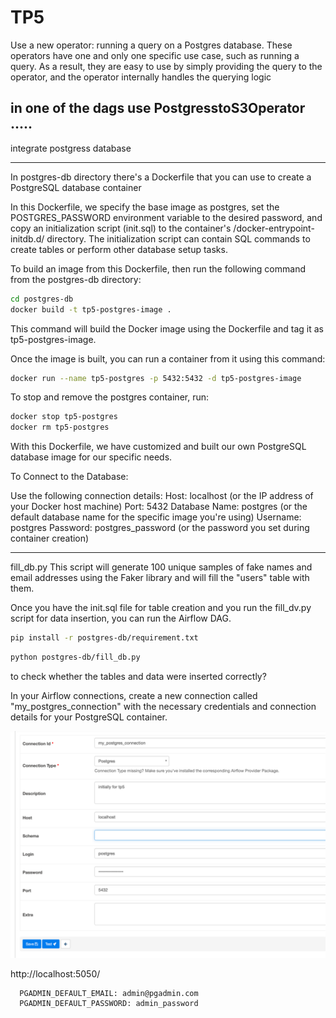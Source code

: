 # TP5

Use a new operator:
running a query on a Postgres database. These operators have one and only one specific use case, such as running a
query. As a result, they are easy to use by simply providing the query to the operator, and the operator internally
handles the querying logic


in one of the dags use PostgresstoS3Operator .....
----

integrate postgress database

----
In postgres-db directory there's a Dockerfile that you can use to create a PostgreSQL database container

In this Dockerfile, we specify the base image as postgres, set the POSTGRES_PASSWORD environment variable to the desired
password, and copy an initialization script (init.sql) to the container's /docker-entrypoint-initdb.d/ directory. The
initialization script can contain SQL commands to create tables or perform other database setup tasks.

To build an image from this Dockerfile, then run the following command
from the postgres-db directory:

```bash
cd postgres-db
docker build -t tp5-postgres-image .
```

This command will build the Docker image using the Dockerfile and tag it as tp5-postgres-image.

Once the image is built, you can run a container from it using this command:

```bash
docker run --name tp5-postgres -p 5432:5432 -d tp5-postgres-image
```

To stop and remove the postgres container, run:

```bash
docker stop tp5-postgres
docker rm tp5-postgres
```

With this Dockerfile, we have customized and built our own PostgreSQL database image for our specific needs.

To Connect to the Database:

Use the following connection details:
Host: localhost (or the IP address of your Docker host machine)
Port: 5432
Database Name: postgres (or the default database name for the specific image you're using)
Username: postgres
Password: postgres_password (or the password you set during container creation)

---
fill_db.py
This script will generate 100 unique samples of fake names and email addresses using the Faker library and will fill
the "users" table with them.

Once you have the init.sql file for table creation and you run the fill_dv.py script for data insertion, you can run
the Airflow DAG.

```bash
pip install -r postgres-db/requirement.txt
```

```bash
python postgres-db/fill_db.py
```

to check whether the tables and data were inserted correctly?

In your Airflow connections, create a new connection called "my_postgres_connection" with the necessary credentials and
connection details for your PostgreSQL container.


![img.png](img.png)


http://localhost:5050/ 

      PGADMIN_DEFAULT_EMAIL: admin@pgadmin.com
      PGADMIN_DEFAULT_PASSWORD: admin_password